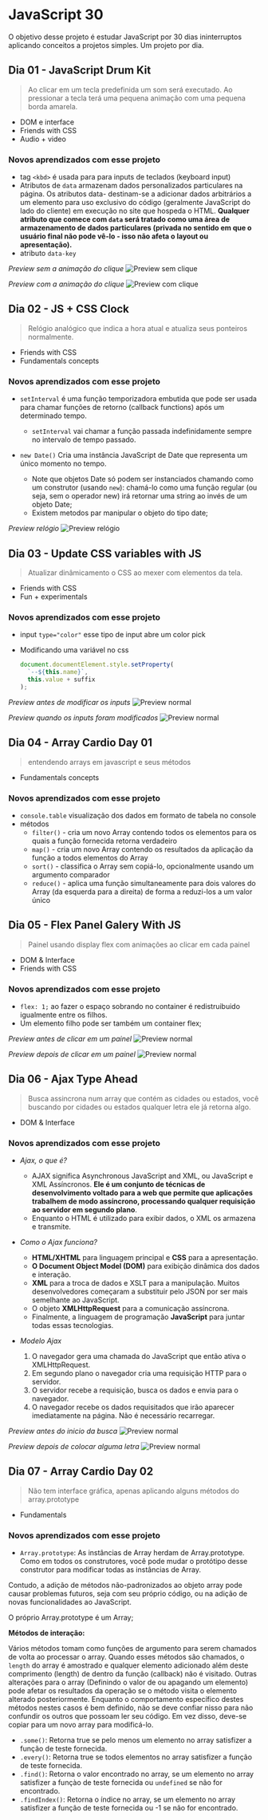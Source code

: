 # JavaScript 30

O objetivo desse projeto é estudar JavaScript por 30 dias ininterruptos aplicando conceitos a projetos simples. Um projeto por dia.

## Dia 01 - JavaScript Drum Kit

> Ao clicar em um tecla predefinida um som será executado. Ao pressionar a tecla terá uma pequena animação com uma pequena borda amarela.

- DOM e interface
- Friends with CSS
- Audio + video

### Novos aprendizados com esse projeto

- tag `<kbd>` é usada para para inputs de teclados (keyboard input)
- Atributos de `data` armazenam dados personalizados particulares na página. Os atributos data- destinam-se a adicionar dados arbitrários a um elemento para uso exclusivo do código (geralmente JavaScript do lado do cliente) em execução no site que hospeda o HTML. **Qualquer atributo que comece com `data` será tratado como uma área de armazenamento de dados particulares (privada no sentido em que o usuário final não pode vê-lo - isso não afeta o layout ou apresentação).**
- atributo `data-key`

_Preview sem a animação do clique_
![Preview sem clique](01_JS_Drum_Kit/img/preview.png)

_Preview com a animação do clique_
![Preview com clique](01_JS_Drum_Kit/img/preview-clique.png)

## Dia 02 - JS + CSS Clock

> Relógio analógico que indica a hora atual e atualiza seus ponteiros normalmente.

- Friends with CSS
- Fundamentals concepts

### Novos aprendizados com esse projeto

- `setInterval` é uma função temporizadora embutida que pode ser usada para chamar funções de retorno (callback functions) após um determinado tempo.

  - `setInterval` vai chamar a função passada indefinidamente sempre no intervalo de tempo passado.

- `new Date()` Cria uma instância JavaScript de Date que representa um único momento no tempo.
  - Note que objetos Date só podem ser instanciados chamando como um construtor (usando `new`): chamá-lo como uma função regular (ou seja, sem o operador new) irá retornar uma string ao invés de um objeto Date;
  - Existem metodos par manipular o objeto do tipo date;

_Preview relógio_
![Preview relógio](02_JS_and_CSS_Clock/img/clock.png)

## Dia 03 - Update CSS variables with JS

> Atualizar dinâmicamento o CSS ao mexer com elementos da tela.

- Friends with CSS
- Fun + experimentals

### Novos aprendizados com esse projeto

- input `type="color"` esse tipo de input abre um color pick
- Modificando uma variável no css

  ```javascript
  document.documentElement.style.setProperty(
    `--${this.name}`,
    this.value + suffix
  );
  ```

_Preview antes de modificar os inputs_
![Preview normal](03_JS_and_Variable_CSS/img/preview-antes.png)

_Preview quando os inputs foram modificados_
![Preview normal](03_JS_and_Variable_CSS/img/preview-modificado.png)

## Dia 04 - Array Cardio Day 01

> entendendo arrays em javascript e seus métodos

- Fundamentals concepts

### Novos aprendizados com esse projeto

- `console.table` visualização dos dados em formato de tabela no console
- métodos
  - `filter()` - cria um novo Array contendo todos os elementos para os quais a função fornecida retorna verdadeiro 
  - `map()` - cria um novo Array contendo os resultados da aplicação da função a todos elementos do Array 
  - `sort()` - classifica o Array sem copiá-lo, opcionalmente usando um argumento comparador 
  - `reduce()` - aplica uma função simultaneamente para dois valores do Array (da
esquerda para a direita) de forma a reduzi-los a um valor único 

## Dia 05 - Flex Panel Galery With JS

> Painel usando display flex com animações ao clicar em cada painel

- DOM & Interface
- Friends with CSS

### Novos aprendizados com esse projeto

- `flex: 1;` ao fazer o espaço sobrando no container é redistruibuido igualmente entre os filhos.
- Um elemento filho pode ser também um container flex;

_Preview antes de clicar em um painel_
![Preview normal](05_Flex_Panel_Galery/img/preview-noActive.jpg)

_Preview depois de clicar em um painel_
![Preview normal](05_Flex_Panel_Galery/img/preview-active.jpg)


## Dia 06 - Ajax Type Ahead

> Busca assincrona num array que contém as cidades ou estados, você buscando por cidades ou estados qualquer letra ele já retorna algo.

- DOM & Interface


### Novos aprendizados com esse projeto

- *Ajax, o que é?*
  - AJAX significa Asynchronous JavaScript and XML, ou JavaScript e XML Assíncronos. **Ele é um conjunto de técnicas de desenvolvimento voltado para a web que permite que aplicações trabalhem de modo assíncrono, processando qualquer requisição ao servidor em segundo plano**.
  - Enquanto o HTML é utilizado para exibir dados, o XML os armazena e transmite.

- *Como o Ajax funciona?*
  - **HTML/XHTML** para linguagem principal e **CSS** para a apresentação.
  - **O Document Object Model (DOM)** para exibição dinâmica dos dados e interação.
  - **XML** para a troca de dados e XSLT para a manipulação. Muitos desenvolvedores começaram a substituir pelo JSON por ser mais semelhante ao JavaScript.
  - O objeto **XMLHttpRequest** para a comunicação assíncrona.
  - Finalmente, a linguagem de programação **JavaScript** para juntar todas essas tecnologias.

- *Modelo Ajax*
  1. O navegador gera uma chamada do JavaScript que então ativa o XMLHttpRequest.
  2. Em segundo plano o navegador cria uma requisição HTTP para o servidor.
  3. O servidor recebe a requisição, busca os dados e envia para o navegador.
  4. O navegador recebe os dados requisitados que irão aparecer imediatamente na página. Não é necessário recarregar.


_Preview antes do inicio da busca_
![Preview normal](06_Ajax_Type_Ahead/img/preview.png)


_Preview depois de colocar alguma letra_
![Preview normal](06_Ajax_Type_Ahead/img/preview-search.png)


## Dia 07 - Array Cardio Day 02

> Não tem interface gráfica, apenas aplicando alguns métodos do array.prototype

- Fundamentals


### Novos aprendizados com esse projeto

- `Array.prototype`: As instâncias de Array herdam de Array.prototype. Como em todos os construtores, você pode mudar o  protótipo desse construtor para modificar todas as instâncias de Array.

Contudo, a adição de métodos não-padronizados ao objeto array pode causar problemas futuros, seja com seu próprio código, ou na adição de novas funcionalidades ao JavaScript.

O próprio Array.prototype é um Array;

**Métodos de interação:**

Vários métodos tomam como funções de argumento para serem chamados de volta ao processar o array. Quando esses métodos são chamados, o `length` do array é amostrado e qualquer elemento adicionado além deste comprimento (length)  de dentro da função (callback) não é visitado. Outras alterações para o array (Definindo o valor de ou apagando um elemento) pode afetar os resultados da operação se o método visita o elemento alterado posteriormente. Enquanto o comportamento específico destes métodos nestes casos é bem definido, não se deve confiar nisso para não confundir os outros que possoam ler seu código. Em vez disso, deve-se copiar para um novo array para modificá-lo.

  - `.some()`: Retorna true se pelo menos um elemento no array satisfizer a função de teste fornecida.
  - `.every()`: Retorna true se todos elementos no array satisfizer a função de teste fornecida.
  - `.find()`: Retorna o valor encontrado no array, se um elemento no array satisfizer a funçào de teste fornecida ou  `undefined` se não for encontrado.
  - `.findIndex()`: Retorna o índice no array, se um elemento no array satisfizer a função de teste fornecida ou -1 se não for encontrado.